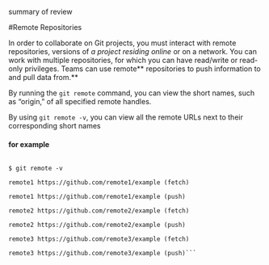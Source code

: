 summary of review

#Remote Repositories

In order to collaborate on Git projects, you must interact with remote repositories, versions of *a project residing online* or on a network. You can work with multiple repositories, for which you can have read/write or read-only privileges. Teams can use remote** repositories to push information to and pull data from.**

By running the ```git remote``` command, you can view the short names, such as “origin,” of all specified remote handles.

By using ```git remote -v```, you can view all the remote URLs next to their corresponding short names

#### for example
```$ cd example

$ git remote -v

remote1 https://github.com/remote1/example (fetch)

remote1 https://github.com/remote1/example (push)

remote2 https://github.com/remote2/example (fetch)

remote2 https://github.com/remote2/example (push)

remote3 https://github.com/remote3/example (fetch)

remote3 https://github.com/remote3/example (push)```


